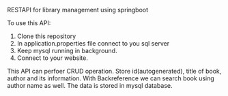 RESTAPI for library management using springboot


To use this API:
1) Clone this repository
2) In application.properties file connect to you sql server
3) Keep mysql running in background.
4) Connect to your website.

This API can perfoer CRUD operation. 
Store id(autogenerated), title of book, author and its information.
With Backreference we can search book using author name as well.
The data is stored in mysql database.
